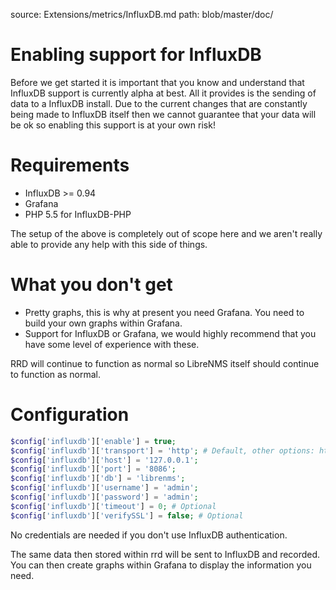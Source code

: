 source: Extensions/metrics/InfluxDB.md
path: blob/master/doc/

# Enabling support for InfluxDB

Before we get started it is important that you know and understand
that InfluxDB support is currently alpha at best. All it provides is
the sending of data to a InfluxDB install. Due to the current changes
that are constantly being made to InfluxDB itself then we cannot
guarantee that your data will be ok so enabling this support is at
your own risk!

# Requirements

- InfluxDB >= 0.94
- Grafana
- PHP 5.5 for InfluxDB-PHP

The setup of the above is completely out of scope here and we aren't
really able to provide any help with this side of things.

# What you don't get

- Pretty graphs, this is why at present you need Grafana. You need to
  build your own graphs within Grafana.
- Support for InfluxDB or Grafana, we would highly recommend that you
  have some level of experience with these.

RRD will continue to function as normal so LibreNMS itself should
continue to function as normal.

# Configuration

```php
$config['influxdb']['enable'] = true;
$config['influxdb']['transport'] = 'http'; # Default, other options: https, udp
$config['influxdb']['host'] = '127.0.0.1';
$config['influxdb']['port'] = '8086';
$config['influxdb']['db'] = 'librenms';
$config['influxdb']['username'] = 'admin';
$config['influxdb']['password'] = 'admin';
$config['influxdb']['timeout'] = 0; # Optional
$config['influxdb']['verifySSL'] = false; # Optional
```

No credentials are needed if you don't use InfluxDB authentication.

The same data then stored within rrd will be sent to InfluxDB and
recorded. You can then create graphs within Grafana to display the
information you need.
